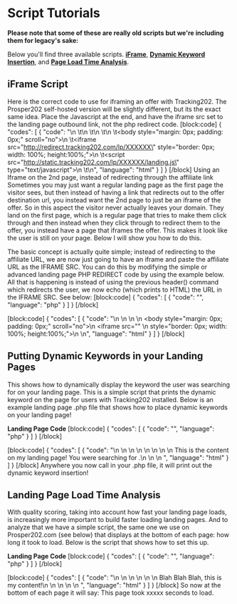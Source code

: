 # Script Tutorials

**Please note that some of these are really old scripts but we're including them for legacy's sake:**

Below you'll find three available scripts. **[iFrame](02-script-tutorials.md#section-iframe-script)**, **[Dynamic Keyword Insertion](02-script-tutorials.md#section-putting-dynamic-keywords-in-your-landing-pages)**, and **[Page Load Time Analysis](02-script-tutorials.md#section-landing-page-load-time-analysis)**.

## iFrame Script

Here is the correct code to use for iframing an offer with Tracking202. The Prosper202 self-hosted version will be slightly different, but its the exact same idea. Place the Javascript at the end, and have the iframe src set to the landing page outbound link, not the php redirect code.
[block:code]
{
"codes": [
{
"code": "<html>\n \t<head>\n \t<title>Title Goes Here</title>\n \t</head>\n \t<body style=\"margin: 0px; padding: 0px;\" scroll=\"no\">\n \t<iframe src=\"http://redirect.tracking202.com/lp/XXXXXX\" style=\"border: 0px; width: 100%; height:100%;\"></iframe>\n \t<script src=\"http://static.tracking202.com/lp/XXXXXX/landing.js\" type=\"text/javascript\"></script>\n \t</body>\n</html>",
"language": "html"
}
]
}
[/block]
Using an Iframe on the 2nd page, instead of redirecting through the affiliate link
Sometimes you may just want a regular landing page as the first page the visitor sees, but then instead of having a link that redirects out to the offer destination url, you instead want the 2nd page to just be an iframe of the offer. So in this aspect the visitor never actually leaves your domain. They land on the first page, which is a regular page that tries to make them click through and then instead when they click through to redirect them to the offer, you instead have a page that iframes the offer. This makes it look like the user is still on your page. Below I will show you how to do this.

The basic concept is actually quite simple; instead of redirecting to the affiliate URL, we are now just going to have an iframe and paste the affiliate URL as the IFRAME SRC. You can do this by modifying the simple or advanced landing page PHP REDIRECT code by using the example below. All that is happening is instead of using the previous header() command which redirects the user, we now echo (which prints to HTML) the URL in the IFRAME SRC. See below:
[block:code]
{
"codes": [
{
"code": "<?php\n  \n//$tracking202outbound is where the user is suppose to be redirected to\n  if (isset($_COOKIE['tracking202outbound'])) {\n    $tracking202outbound = $_COOKIE['tracking202outbound'];     \n  } else {\n    $tracking202outbound = 'http://redirect.tracking202.com/lp/xxxxx';   \n  }\n  \n?>",
"language": "php"
}
]
}
[/block]

[block:code]
{
"codes": [
{
"code": "<html>\n <head>\n <title>Title Goes Here</title>\n </head>\n <body style=\"margin: 0px; padding: 0px;\" scroll=\"no\">\n <iframe src=\"<? echo $tracking202outbound; ?>\" \n style=\"border: 0px; width: 100%; height:100%;\"></iframe>\n </body>\n</html>",
"language": "html"
}
]
}
[/block]

## Putting Dynamic Keywords in your Landing Pages

This shows how to dynamically display the keyword the user was searching for on your landing page. This is a simple script that prints the dynamic keyword on the page for users with Tracking202 installed. Below is an example landing page .php file that shows how to place dynamic keywords on your landing page!

**Landing Page Code**
[block:code]
{
"codes": [
{
"code": "<?\n\n//grab t202 keyword\n$keyword = $_GET['t202kw'];\n\n//if a yahoo keyword exists, over-write the t202 keyword\n//for Yahoo OVKEY = the bidded keyword, OVRAW = actual keyword\n//you can change $_GET['OVRAW'] to $_GET['OVKEY'] if you would\n//like to display the bidded keyword, instead of the actual keyword.\nif ($_GET['OVKEY']) { $keyword = $_GET['OVKEY']; }  \n\n//now anywhere we call echo $keyword, it will display the dynamic kw!\n\n//extra goodie, uncomment the line below if you would like to capitalize \n//the first character in each word\n//$keyword = ucwords(strtolower($keyword)); \n\n?>",
"language": "php"
}
]
}
[/block]

[block:code]
{
"codes": [
{
"code": "<html>\n <head>\n <!-- Display the Dynamic Keyword in the Title! -->\n <title><? echo $keyword; ?></title>\n </head>\n <body>\n \n <!-- Display the Dynamic Keyword in the body's content! -->\n This is the content on my landing page! You were searching for <? echo $keyword; ?>.\n \n </body>\n</html> ",
"language": "html"
}
]
}
[/block]
Anywhere you now call <? echo $keyword; ?> in your .php file, it will print out the dynamic keyword insertion!

## Landing Page Load Time Analysis

With quality scoring, taking into account how fast your landing page loads, is increasingly more important to build faster loading landing pages. And to analyze that we have a simple script, the same one we use on Prosper202.com (see below) that displays at the bottom of each page: how long it took to load. Below is the script that shows how to set this up.

**Landing Page Code**
[block:code]
{
"codes": [
{
"code": "<? $microtimer = microtime(); /*set the timer, this is to be placed at the top! */ ?>",
"language": "php"
}
]
}
[/block]

[block:code]
{
"codes": [
{
"code": "<html>\n <head>\n <title>Title</title>\n </head>\n <body>\n \n Blah Blah Blah, this is my content!\n \n <? //print on the screen how long this page to took to load\n $seconds = microtime() - $microtimer;\n echo 'This page took ' . round($seconds,3) . ' seconds to load.'; ?>\n \n </body>\n</html> ",
"language": "html"
}
]
}
[/block]
So now at the bottom of each page it will say: This page took xxxxx seconds to load.
